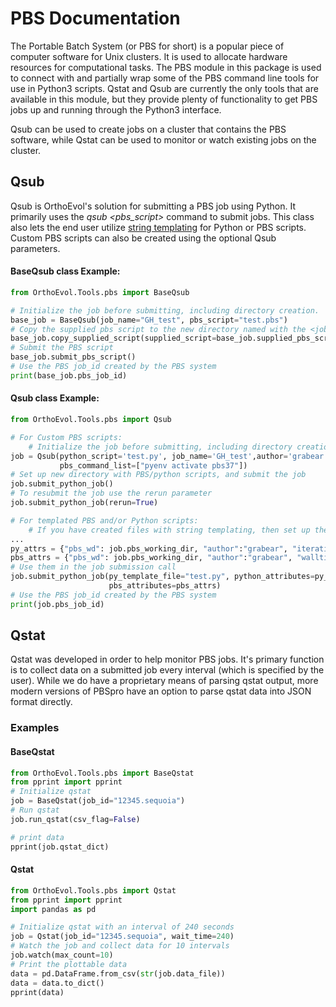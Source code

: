 # PBS Documentation

The Portable Batch System (or PBS for short) is a popular piece of computer software for Unix clusters.  It is used to
allocate hardware resources for computational tasks.  The PBS module in this package is used to connect with and partially
wrap some of the PBS command line tools for use in Python3 scripts.  Qstat and Qsub are currently the only tools that are
available in this module, but they provide plenty of functionality to get PBS jobs up and running through the Python3
interface.

Qsub can be used to create jobs on a cluster that contains the PBS software, while Qstat can be used to monitor or watch
existing jobs on the cluster.

## Qsub

Qsub is OrthoEvol's solution for submitting a PBS job using Python.  It primarily uses the _qsub <pbs_script>_ command to 
submit jobs.  This class also lets the end user utilize [string templating](https://docs.python.org/3.4/library/string.html#string.Template.)
for Python or PBS scripts.  Custom PBS scripts can also be created using the optional Qsub parameters.

#### BaseQsub class Example:

```python
from OrthoEvol.Tools.pbs import BaseQsub

# Initialize the job before submitting, including directory creation.
base_job = BaseQsub(job_name="GH_test", pbs_script="test.pbs")
# Copy the supplied pbs script to the new directory named with the <job_name> parameter
base_job.copy_supplied_script(supplied_script=base_job.supplied_pbs_script, new_script=base_job.pbs_script)
# Submit the PBS script
base_job.submit_pbs_script()
# Use the PBS job_id created by the PBS system
print(base_job.pbs_job_id)
```

#### Qsub class Example:

```python
from OrthoEvol.Tools.pbs import Qsub

# For Custom PBS scripts:
    # Initialize the job before submitting, including directory creation.
job = Qsub(python_script='test.py', job_name='GH_test',author='grabear', description='This is an example on GitHub.', 
           pbs_command_list=["pyenv activate pbs37"])
# Set up new directory with PBS/python scripts, and submit the job
job.submit_python_job()
# To resubmit the job use the rerun parameter
job.submit_python_job(rerun=True)

# For templated PBS and/or Python scripts:
    # If you have created files with string templating, then set up the attributes for python and PBS separately
...
py_attrs = {"pbs_wd": job.pbs_working_dir, "author":"grabear", "iterations": 4}
pbs_attrs = {"pbs_wd": job.pbs_working_dir, "author":"grabear", "walltime": "72:00:00"}
# Use them in the job submission call
job.submit_python_job(py_template_file="test.py", python_attributes=py_attrs, pbs_template_file="test.pbs", 
                      pbs_attributes=pbs_attrs)
# Use the PBS job_id created by the PBS system                    
print(job.pbs_job_id)
```

## Qstat

Qstat was developed in order to help monitor PBS jobs.  It's primary function is to collect data on a submitted job every
interval (which is specified by the user).  While we do have a proprietary means of parsing qstat output, more modern versions
of PBSpro have an option to parse qstat data into JSON format directly.

### Examples

#### BaseQstat

```python
from OrthoEvol.Tools.pbs import BaseQstat
from pprint import pprint
# Initialize qstat
job = BaseQstat(job_id="12345.sequoia")
# Run qstat
job.run_qstat(csv_flag=False)

# print data
pprint(job.qstat_dict)
```

#### Qstat

```python
from OrthoEvol.Tools.pbs import Qstat
from pprint import pprint
import pandas as pd

# Initialize qstat with an interval of 240 seconds
job = Qstat(job_id="12345.sequoia", wait_time=240)
# Watch the job and collect data for 10 intervals
job.watch(max_count=10)
# Print the plottable data
data = pd.DataFrame.from_csv(str(job.data_file))
data = data.to_dict()
pprint(data)

```
